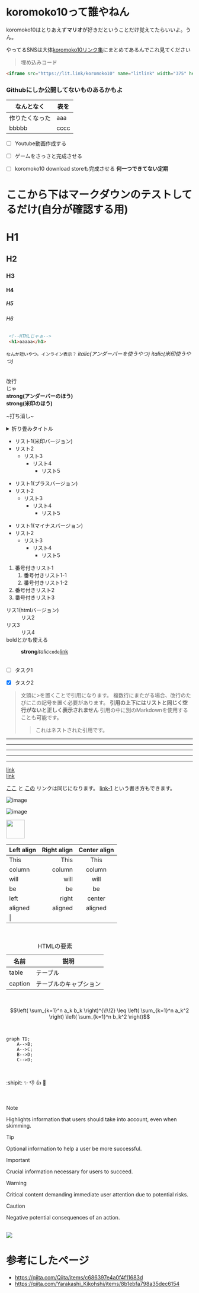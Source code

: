 # koromoko10って誰やねん
koromoko10はとりあえず**マリオ**が好きだということだけ覚えてたらいいよ。うん。
<br>

やってるSNSは大体[koromoko10リンク集](https://lit.link/koromoko10)にまとめてあるんでこれ見てください

>埋め込みコード

```html
<iframe src="https://lit.link/koromoko10" name="litlink" width="375" height="667" style="border-style: none ;border-radius: 15px;box-shadow: rgba(0,0,0,0.2)3px 3px 10px;" id="litlink"></iframe>
```

### Githubにしか公開してないものあるかもよ

|なんとなく|表を  |
|--|--|
| 作りたくなった |aaa  |
|bbbbb|cccc|

 - [ ] Youtube動画作成する
 - [ ] ゲームをさっさと完成させる
 - [ ] koromoko10 download storeも完成させる **何一つできてない定期**
 

# ここから下はマークダウンのテストしてるだけ(自分が確認する用) 
# H1
## H2
### H3
#### H4
##### H5
###### H6
```html
 <!--HTMLじゃぁ-->
 <h1>aaaaa</h1>
```
`なんか短いやつ。インライン表示？`  _italic(アンダーバーを使うやつ)_ 
 *italic(米印使うやつ)* <br><br><br>
 改行<br>
 じゃ<br>
  __strong(アンダーバーのほう)__ <br>
   **strong(米印のほう)** <br>

   ~打ち消し~ 

   <details><summary>折り畳みタイトル</summary>


折り畳み内容
</details>

* リスト1(米印バージョン)
* リスト2
  * リスト3
    * リスト4
      * リスト5

+ リスト1(プラスバージョン)
+ リスト2
  + リスト3
    + リスト4
      + リスト5

- リスト1(マイナスバージョン)
- リスト2
  - リスト3
    - リスト4
      - リスト5
     

 1. 番号付きリスト1
    1. 番号付きリスト1-1
    1. 番号付きリスト1-2
1. 番号付きリスト2
1. 番号付きリスト3

<dl>
  <dt>リス1(htmlバージョン)</dt>
  <dd>リス2</dd>
  <dt>リス3</dt>
  <dd>リス4</dd>
  <dt>boldとかも使える</dl>
  <dd><strong>strong</strong><em>italic</em><code>code</code><a href="https://example.com">link</a></dd>
</dl>

<br>

- [ ] タスク1
- [x] タスク2


> 文頭に>を置くことで引用になります。
> 複数行にまたがる場合、改行のたびにこの記号を置く必要があります。
> **引用の上下にはリストと同じく空行がないと正しく表示されません**
> 引用の中に別のMarkdownを使用することも可能です。
> 
> > これはネストされた引用です。

* * *
***
*****
- - -
---------------------------------------

[link](https://example.com "title") <br> 
[link](https://example.com) <br> 

[ここ][link-1] と [この][link-1] リンクは同じになります。
[link-1] という書き方もできます。

[link-1]: https://example.com 

![image](https://avatars.githubusercontent.com/u/136338615?v=4 "title") <br>

![image](https://avatars.githubusercontent.com/u/136338615?v=4) <br> 

<img width="50" src="https://avatars.githubusercontent.com/u/136338615?v=4"> <br> 

| Left align | Right align | Center align |
|:-----------|------------:|:------------:|
| This       | This        | This         |
| column     | column      | column       |
| will       | will        | will         |
| be         | be          | be           |
| left       | right       | center       |
| aligned    | aligned     | aligned      |
| \|         |             |              |


 <br> 

<table>
  <caption>HTMLの要素</caption>
  <thead>
    <tr>
      <th>名前</th> <th>説明</th>
    </tr>
  </thead>
  <tr>
    <td> table </td> <td>テーブル</td>
  </tr>
  <tr>
    <td> caption </td> <td>テーブルのキャプション</td>
  </tr>
</table>


 <br> 

```math
\left( \sum_{k=1}^n a_k b_k \right)^{\!\!2} \leq
\left( \sum_{k=1}^n a_k^2 \right) \left( \sum_{k=1}^n b_k^2 \right)
```

 <br> 

```mermaid
graph TD;
    A-->B;
    A-->C;
    B-->D;
    C-->D;
```
 <br> 

:shipit:
:sparkles:
:-1:
:+1:
:clap:

 <br> 

> [!NOTE]
> Highlights information that users should take into account, even when skimming.

> [!TIP]
> Optional information to help a user be more successful.

> [!IMPORTANT]
> Crucial information necessary for users to succeed.

> [!WARNING]
> Critical content demanding immediate user attention due to potential risks.

> [!CAUTION]
> Negative potential consequences of an action.


 <br> 

 <picture>
    <source media="(prefers-color-scheme: dark)" srcset="https://avatars.githubusercontent.com/u/136338615?v=4">
    <img src="https://www.google.com/images/branding/googlelogo/2x/googlelogo_color_92x30dp.png">
</picture> 


 <br> 

 # 参考にしたページ
 * https://qiita.com/Qiita/items/c686397e4a0f4f11683d
 * https://qiita.com/Yarakashi_Kikohshi/items/8b1ebfa798a35dec6154

 

